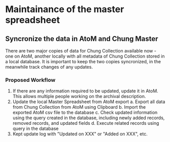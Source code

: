 # Maintainance of the master spreadsheet

## Syncronize the data in AtoM and Chung Master
There are two major copies of data for Chung Collection available now - one on AtoM, another locally with all metadata of Chung Collection stored in a local database. It is important to keep the two copies syncronized, in the meanwhile track changes of any updates.

### Proposed Workflow
1. If there are any information required to be updated, update it in AtoM. This allows multiple people working on the archival description.
2. Update the local Master Spreadsheet from AtoM export
  a. Export all data from Chung Collection from AtoM using Clipboard 
  b. Import the exported AtoM csv file to the database
  c. Check updated information using the query created in the database, including newly added records, removed records, and updated fields
  d. Execute related records using query in the database
3. Kept update log with "Updated on XXX" or "Added on XXX", etc.

